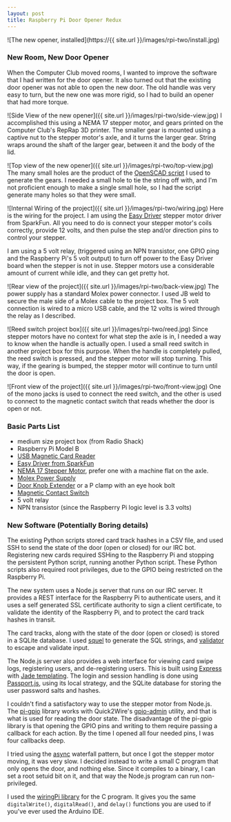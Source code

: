 ```yaml
---
layout: post
title: Raspberry Pi Door Opener Redux
---
```


![The new opener, installed](https://{{ site.url }}/images/rpi-two/install.jpg) 
### New Room, New Door Opener

When the Computer Club moved rooms, I wanted to improve the software that I had written for the door opener. It also turned out that the existing door opener was not able to open the new door. The old handle was very easy to turn, but the new one was more rigid, so I had to build an opener that had more torque.

![Side View of the new opener]({{ site.url }}/images/rpi-two/side-view.jpg)
I accomplished this using a NEMA 17 stepper motor, and gears printed on the Computer Club's RepRap 3D printer. The smaller gear is mounted using a captive nut to the stepper motor's axle, and it turns the larger gear. String wraps around the shaft of the larger gear, between it and the body of the lid.

![Top view of the new opener]({{ site.url }}/images/rpi-two/top-view.jpg)
The many small holes are the product of the [OpenSCAD script](http://www.thingiverse.com/thing:6544) I used to generate the gears. I needed a small hole to tie the string off with, and I'm not proficient enough to make a single small hole, so I had the script generate many holes so that they were small.

![Internal Wiring of the project]({{ site.url }}/images/rpi-two/wiring.jpg)
Here is the wiring for the project. I am using the [Easy Driver](http://www.schmalzhaus.com/EasyDriver/) stepper motor driver from SparkFun. All you need to do is connect your stepper motor's coils correctly, provide 12 volts, and then pulse the step and/or direction pins to control your stepper.

I am using a 5 volt relay, (triggered using an NPN transistor, one GPIO ping and the Raspberry Pi's 5 volt output) to turn off power to the Easy Driver board when the stepper is not in use. Stepper motors use a considerable amount of current while idle, and they can get pretty hot.

![Rear view of the project]({{ site.url }}/images/rpi-two/back-view.jpg)
The power supply has a standard Molex power connector. I used JB weld to secure the male side of a Molex cable to the project box. The 5 volt connection is wired to a micro USB cable, and the 12 volts is wired through the relay as I described.

![Reed switch project box]({{ site.url }}/images/rpi-two/reed.jpg)
Since stepper motors have no context for what step the axle is in, I needed a way to know when the handle is actually open. I used a small reed switch in another project box for this purpose. When the handle is completely pulled, the reed switch is pressed, and the stepper motor will stop turning. This way, if the gearing is bumped, the stepper motor will continue to turn until the door is open.

![Front view of the project]({{ site.url }}/images/rpi-two/front-view.jpg)
One of the mono jacks is used to connect the reed switch, and the other is used to connect to the magnetic contact switch that reads whether the door is open or not.

### Basic Parts List
- medium size project box (from Radio Shack)
- Raspberry Pi Model B
- [USB Magnetic Card Reader](http://www.amazon.com/Newest-Tracks-Magnetic-Stripe-Credit/dp/B00D3D3L8Y)
- [Easy Driver from SparkFun](http://www.amazon.com/SparkFun-SX09402-EasyDriver-Stepper-Driver/dp/B004G4XR60)
- [NEMA 17 Stepper Motor](http://www.amazon.com/CanaKit-Stepper-Motor-with-Cable/dp/B004G51AZ4/), prefer one with a machine flat on the axle.
- [Molex Power Supply](http://www.amazon.com/Coolerguys-100-240v-Molex-Power-Adapter/dp/B000MGG6SC)
- [Door Knob Extender](http://www.amazon.com/Ableware-Door-Knob-Extender-Package/dp/B000PGRKZW) or a P clamp with an eye hook bolt
- [Magnetic Contact Switch](http://www.amazon.com/Directed-Electronics-8601-Magnetic-Switch/dp/B0009SUF08)
- 5 volt relay
- NPN transistor (since the Raspberry Pi logic level is 3.3 volts)


### New Software (Potentially Boring details)

The existing Python scripts stored card track hashes in a CSV file, and used SSH to send the state of the door (open or closed) for our IRC bot. Registering new cards required SSHing to the Raspberry Pi and stopping the persistent Python script, running another Python script. These Python scripts also required root privileges, due to the GPIO being restricted on the Raspberry Pi.

The new system uses a Node.js server that runs on our IRC server. It provides a REST interface for the Raspberry Pi to authenticate users, and it uses a self generated SSL certificate authority to sign a client certificate, to validate the identity of the Raspberry Pi, and to protect the card track hashes in transit.

The card tracks, along with the state of the door (open or closed) is stored in a SQLite database. I used [squel](iddentao.github.io/squel/) to generate the SQL strings, and [validator](https://www.npmjs.com/package/validator) to escape and validate input.

The Node.js server also provides a web interface for viewing card swipe logs, registering users, and de-registering users. This is built using [Express](http://expressjs.com/) with [Jade templating](http://jade-lang.com/). The login and session handling is done using [Passport.js](http://passportjs.org/), using its local strategy, and the SQLite database for storing the user password salts and hashes.

I couldn't find a satisfactory way to use the stepper motor from Node.js. The [pi-gpio](https://www.npmjs.com/package/pi-gpio) library works with Quick2Wire's [gpio-admin](https://github.com/quick2wire/quick2wire-gpio-admin) utility, and that is what is used for reading the door state. The disadvantage of the pi-gpio library is that opening the GPIO pins and writing to them require passing a callback for each action. By the time I opened all four needed pins, I was four callbacks deep.

I tried using the [async](https://github.com/caolan/async) waterfall pattern, but once I got the stepper motor moving, it was very slow. I decided instead to write a small C program that only opens the door, and nothing else. Since it compiles to a binary, I can set a root setuid bit on it, and that way the Node.js program can run non-privileged.

I used the [wiringPi library](https://projects.drogon.net/raspberry-pi/wiringpi/download-and-install/) for the C program. It gives you the same ```digitalWrite()```, ```digitalRead()```, and ```delay()``` functions you are used to if you've ever used the Arduino IDE.

